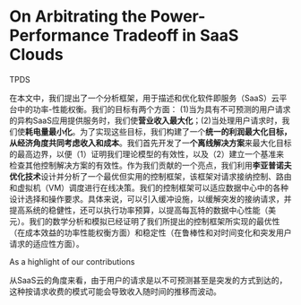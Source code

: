# On Arbitrating the Power-Performance Tradeoff in SaaS Clouds

TPDS 

在本文中，我们提出了一个分析框架，用于描述和优化软件即服务（SaaS）云平台中的功率-性能权衡。我们的目标有两个方面： (1)当为具有不可预测的用户请求的异构SaaS应用提供服务时，我们使**营业收入最大化**；(2)当处理用户请求时，我们使**耗电量最小化**。为了实现这些目标，我们构建了一个**统一的利润最大化目标，从经济角度共同考虑收入和成本**。我们首先开发了一**个离线解决方案**来最大化目标的最高边界，以便（1）证明我们理论模型的有效性，以及（2）建立一个基准来检查其他控制解决方案的有效性。作为我们贡献的一个亮点，我们利用**李亚普诺夫优化技术**设计并分析了一个最优但实用的控制框架，该框架对请求接纳控制、路由和虚拟机（VM）调度进行在线决策。我们的控制框架可以适应数据中心中的各种设计选择和操作要求。具体来说，可以引入缓冲设施，以缓解突发的接纳请求，并提高系统的稳健性，还可以执行功率预算，以提高每瓦特的数据中心性能（美元）。我们的数学分析和模拟已经证明了我们所提出的控制框架所实现的最优性（在成本效益的功率性能权衡方面）和稳定性（在鲁棒性和对时间变化和突发用户请求的适应性方面）。

As a highlight of our contributions

从SaaS云的角度来看，由于用户的请求是以不可预测甚至是突发的方式到达的，这种按请求收费的模式可能会导致收入随时间的推移而波动。